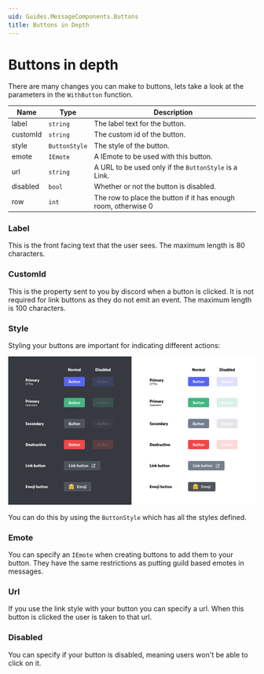 ```yaml
---
uid: Guides.MessageComponents.Buttons
title: Buttons in Depth
---
```


# Buttons in depth

There are many changes you can make to buttons, lets take a look at the parameters in the `WithButton` function.

| Name | Type | Description |
|----------|---------------|----------------------------------------------------------------|
| label | `string` | The label text for the button. |
| customId | `string` | The custom id of the button. |
| style | `ButtonStyle` | The style of the button. |
| emote | `IEmote` | A IEmote to be used with this button. |
| url | `string` | A URL to be used only if the `ButtonStyle` is a Link. |
| disabled | `bool` | Whether or not the button is disabled. |
| row | `int` | The row to place the button if it has enough room, otherwise 0 |

### Label

This is the front facing text that the user sees. The maximum length is 80 characters.

### CustomId

This is the property sent to you by discord when a button is clicked. It is not required for link buttons as they do not emit an event. The maximum length is 100 characters.

### Style

Styling your buttons are important for indicating different actions:

![](images/image3.png)

You can do this by using the `ButtonStyle` which has all the styles defined.

### Emote

You can specify an `IEmote` when creating buttons to add them to your button. They have the same restrictions as putting guild based emotes in messages.

### Url

If you use the link style with your button you can specify a url. When this button is clicked the user is taken to that url.

### Disabled

You can specify if your button is disabled, meaning users won't be able to click on it.
